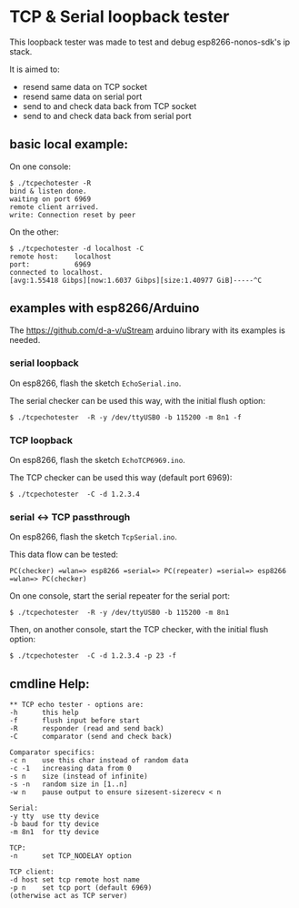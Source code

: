 
# TCP & Serial loopback tester

This loopback tester was made to test and debug esp8266-nonos-sdk's ip stack.

It is aimed to:
* resend same data on TCP socket
* resend same data on serial port
* send to and check data back from TCP socket
* send to and check data back from serial port

## basic local example:

On one console:
```
$ ./tcpechotester -R
bind & listen done.
waiting on port 6969
remote client arrived.
write: Connection reset by peer
```

On the other:
```
$ ./tcpechotester -d localhost -C
remote host:    localhost
port:           6969
connected to localhost.
[avg:1.55418 Gibps][now:1.6037 Gibps][size:1.40977 GiB]-----^C
```
## examples with esp8266/Arduino

The https://github.com/d-a-v/uStream arduino library with its examples is needed.

### serial loopback

On esp8266, flash the sketch ```EchoSerial.ino```.

The serial checker can be used this way, with the initial flush option:

```
$ ./tcpechotester  -R -y /dev/ttyUSB0 -b 115200 -m 8n1 -f
```

### TCP loopback

On esp8266, flash the sketch ```EchoTCP6969.ino```.

The TCP checker can be used this way (default port 6969):

```
$ ./tcpechotester  -C -d 1.2.3.4
```

### serial <-> TCP passthrough

On esp8266, flash the sketch ```TcpSerial.ino```.

This data flow can be tested:

```
PC(checker) =wlan=> esp8266 =serial=> PC(repeater) =serial=> esp8266 =wlan=> PC(checker)
```

On one console, start the serial repeater for the serial port:
```
$ ./tcpechotester  -R -y /dev/ttyUSB0 -b 115200 -m 8n1
```
Then, on another console, start the TCP checker, with the initial flush option:
```
$ ./tcpechotester  -C -d 1.2.3.4 -p 23 -f
```

## cmdline Help:

```
** TCP echo tester - options are:
-h      this help
-f      flush input before start
-R      responder (read and send back)
-C      comparator (send and check back)

Comparator specifics:
-c n    use this char instead of random data
-c -1   increasing data from 0
-s n    size (instead of infinite)
-s -n   random size in [1..n]
-w n    pause output to ensure sizesent-sizerecv < n

Serial:
-y tty  use tty device
-b baud for tty device
-m 8n1  for tty device

TCP:
-n      set TCP_NODELAY option

TCP client:
-d host set tcp remote host name
-p n    set tcp port (default 6969)
(otherwise act as TCP server)
```

